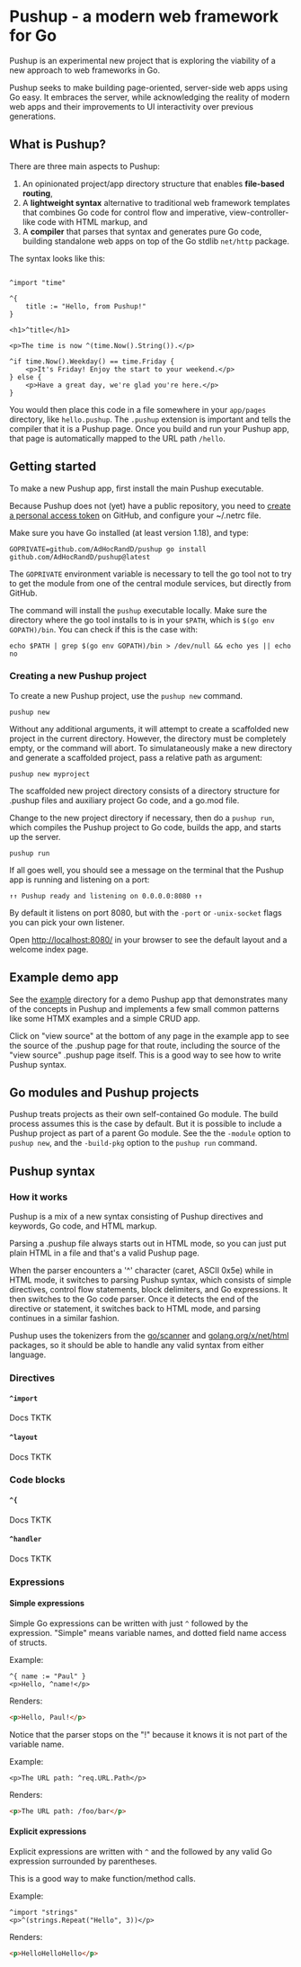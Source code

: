 # Pushup - a modern web framework for Go

Pushup is an experimental new project that is exploring the viability of a new
approach to web frameworks in Go.

Pushup seeks to make building page-oriented, server-side web apps using Go
easy. It embraces the server, while acknowledging the reality of modern web
apps and their improvements to UI interactivity over previous generations.

## What is Pushup?

There are three main aspects to Pushup:

1. An opinionated project/app directory structure that enables **file-based
   routing**,
1. A **lightweight syntax** alternative to traditional web framework templates
   that combines Go code for control flow and imperative, view-controller-like
   code with HTML markup, and
1. A **compiler** that parses that syntax and generates pure Go code,
   building standalone web apps on top of the Go stdlib `net/http` package.

The syntax looks like this:

```pushup

^import "time"

^{
    title := "Hello, from Pushup!"
}

<h1>^title</h1>

<p>The time is now ^(time.Now().String()).</p>

^if time.Now().Weekday() == time.Friday {
    <p>It's Friday! Enjoy the start to your weekend.</p>
} else {
    <p>Have a great day, we're glad you're here.</p>
}

```

You would then place this code in a file somewhere in your `app/pages`
directory, like `hello.pushup`. The `.pushup` extension is important and tells
the compiler that it is a Pushup page. Once you build and run your Pushup app,
that page is automatically mapped to the URL path `/hello`.

## Getting started

To make a new Pushup app, first install the main Pushup executable.

Because Pushup does not (yet) have a public repository, you need to [create a
personal access token][token] on GitHub, and configure your ~/.netrc file.

Make sure you have Go installed (at least version 1.18), and type:

```shell
GOPRIVATE=github.com/AdHocRandD/pushup go install github.com/AdHocRandD/pushup@latest
```

The `GOPRIVATE` environment variable is necessary to tell the go tool not to
try to get the module from one of the central module services, but directly
from GitHub.

The command will install the `pushup` executable locally. Make sure the
directory where the go tool installs to is in your `$PATH`, which is `$(go env GOPATH)/bin`. You can check if this is the case with:

```shell
echo $PATH | grep $(go env GOPATH)/bin > /dev/null && echo yes || echo no
```

### Creating a new Pushup project

To create a new Pushup project, use the `pushup new` command.

```shell
pushup new
```

Without any additional arguments, it will attempt to create a scaffolded new
project in the current directory. However, the directory must be completely
empty, or the command will abort. To simulataneously make a new directory
and generate a scaffolded project, pass a relative path as argument:

```shell
pushup new myproject
```

The scaffolded new project directory consists of a directory structure for
.pushup files and auxiliary project Go code, and a go.mod file.

Change to the new project directory if necessary, then do a `pushup run`,
which compiles the Pushup project to Go code, builds the app, and starts up
the server.

```shell
pushup run
```

If all goes well, you should see a message on the terminal that the Pushup app
is running and listening on a port:

```
↑↑ Pushup ready and listening on 0.0.0.0:8080 ↑↑
```

By default it listens on port 8080, but with the `-port` or `-unix-socket`
flags you can pick your own listener.

Open [http://localhost:8080/](http://localhost:8080/) in your browser to see
the default layout and a welcome index page.

## Example demo app

See the [example](./example) directory for a demo Pushup app that demonstrates
many of the concepts in Pushup and implements a few small common patterns like
some HTMX examples and a simple CRUD app.

Click on "view source" at the bottom of any page in the example app to see the
source of the .pushup page for that route, including the source of the "view
source" .pushup page itself. This is a good way to see how to write Pushup
syntax.

## Go modules and Pushup projects

Pushup treats projects as their own self-contained Go module. The build
process assumes this is the case by default. But it is possible to include a
Pushup project as part of a parent Go module. See the the `-module` option to
`pushup new`, and the `-build-pkg` option to the `pushup run` command.

## Pushup syntax

### How it works

Pushup is a mix of a new syntax consisting of Pushup directives and keywords,
Go code, and HTML markup.

Parsing a .pushup file always starts out in HTML mode, so you can just put
plain HTML in a file and that's a valid Pushup page.

When the parser encounters a '^' character (caret, ASCII 0x5e) while in
HTML mode, it switches to parsing Pushup syntax, which consists of simple
directives, control flow statements, block delimiters, and Go expressions. It
then switches to the Go code parser. Once it detects the end of the directive
or statement, it switches back to HTML mode, and parsing continues in a
similar fashion.

Pushup uses the tokenizers from the [go/scanner][scannerpkg] and
[golang.org/x/net/html][htmlpkg] packages, so it should be able to handle
any valid syntax from either language.

### Directives

#### `^import`

Docs TKTK

#### `^layout`

Docs TKTK

### Code blocks

#### `^{`

Docs TKTK

#### `^handler`

Docs TKTK

### Expressions

#### Simple expressions

Simple Go expressions can be written with just `^` followed by the expression.
"Simple" means variable names, and dotted field name access of structs.

Example:

```pushup
^{ name := "Paul" }
<p>Hello, ^name!</p>
```

Renders:

```html
<p>Hello, Paul!</p>
```

Notice that the parser stops on the "!" because it knows it is not part of the
variable name.

Example:

```pushup
<p>The URL path: ^req.URL.Path</p>
```

Renders:

```html
<p>The URL path: /foo/bar</p>
```

#### Explicit expressions

Explicit expressions are written with `^` and the followed by any valid Go
expression surrounded by parentheses.

This is a good way to make function/method calls.

Example:

```pushup
^import "strings"
<p>^(strings.Repeat("Hello", 3))</p>
```

Renders:

```html
<p>HelloHelloHello</p>
```

[token]: https://docs.github.com/en/authentication/keeping-your-account-and-data-secure/creating-a-personal-access-token
[scannerpkg]: https://pkg.go.dev/go/scanner#Scanner
[htmlpkg]: https://pkg.go.dev/golang.org/x/net/html#Tokenizer
